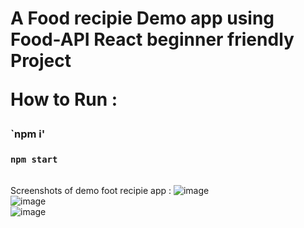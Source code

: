 <h1> A Food recipie Demo app using Food-API React beginner friendly Project 

How to Run : 

### `npm i'

### `npm start`


<br>Screenshots of demo foot recipie app :
![image](https://user-images.githubusercontent.com/54597147/137184980-351a6179-4f94-4eea-b468-6faa5c5af394.png)
<br>
![image](https://user-images.githubusercontent.com/54597147/137185034-d02e4a3e-b6a2-4784-91b0-d2a725139dcb.png)
<br>
![image](https://user-images.githubusercontent.com/54597147/137185126-814a3ecc-0182-4048-84f8-389b7ecc30f5.png)


